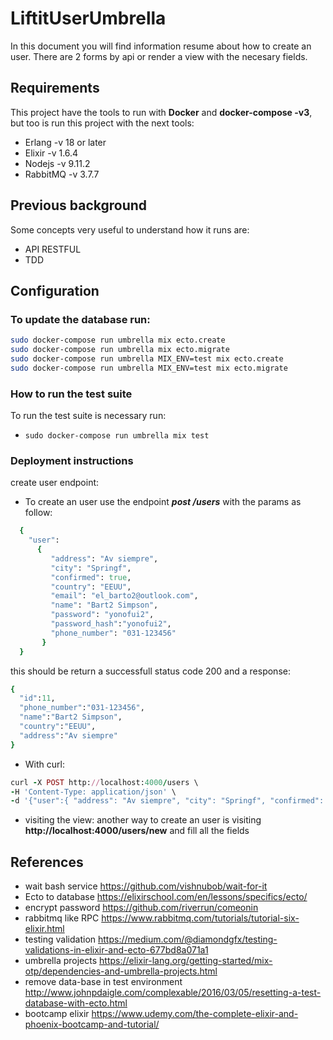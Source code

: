 # LiftitUserUmbrella

In this document you will find information resume about how to create an user. There are 2 forms by api or render a view with the necesary fields.

## Requirements
This project have the tools to run with **Docker** and **docker-compose -v3**, but too is run this project with the next tools:
* Erlang -v 18 or later
* Elixir -v 1.6.4
* Nodejs -v 9.11.2
* RabbitMQ -v 3.7.7

## Previous background
Some concepts very useful to understand how it runs are:
* API RESTFUL
* TDD

## Configuration

### To update the database run:
 ```bash 
sudo docker-compose run umbrella mix ecto.create
sudo docker-compose run umbrella mix ecto.migrate
sudo docker-compose run umbrella MIX_ENV=test mix ecto.create
sudo docker-compose run umbrella MIX_ENV=test mix ecto.migrate
```

### How to run the test suite
To run the test suite is necessary run:
* ```sudo docker-compose run umbrella mix test```

### Deployment instructions
create user endpoint:

* To create an user use the endpoint _**post /users**_ with the params as follow:
```ruby
  {
    "user":
      { 
         "address": "Av siempre",
         "city": "Springf",
         "confirmed": true,
         "country": "EEUU",
         "email": "el_barto2@outlook.com",
         "name": "Bart2 Simpson",
         "password": "yonofui2",
         "password_hash":"yonofui2",
         "phone_number": "031-123456"
       }
  }
```
this should be return a successfull status code 200 and a response:
```ruby
{
  "id":11,
  "phone_number":"031-123456",
  "name":"Bart2 Simpson",
  "country":"EEUU",
  "address":"Av siempre"
}
```
* With curl:
```ruby
curl -X POST http://localhost:4000/users \
-H 'Content-Type: application/json' \
-d '{"user":{ "address": "Av siempre", "city": "Springf", "confirmed": true, "country": "EEUU", "email": "el_barto2@outlook.com", "name": "Bart2 Simpson", "password": "yonofui2", "password_hash":"yonofui2", "phone_number": "031-123456" }}'
```
* visiting the view:
another way to create an user is visiting **http://localhost:4000/users/new** and fill all the fields


## References
* wait bash service https://github.com/vishnubob/wait-for-it
* Ecto to database https://elixirschool.com/en/lessons/specifics/ecto/
* encrypt password https://github.com/riverrun/comeonin
* rabbitmq like RPC https://www.rabbitmq.com/tutorials/tutorial-six-elixir.html
* testing validation https://medium.com/@diamondgfx/testing-validations-in-elixir-and-ecto-677bd8a071a1
* umbrella projects https://elixir-lang.org/getting-started/mix-otp/dependencies-and-umbrella-projects.html
* remove data-base in test environment http://www.johnpdaigle.com/complexable/2016/03/05/resetting-a-test-database-with-ecto.html
* bootcamp elixir  https://www.udemy.com/the-complete-elixir-and-phoenix-bootcamp-and-tutorial/
